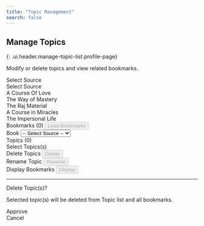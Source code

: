 ```yaml
---
title: "Topic Management"
search: false
---
```


## Manage Topics
{: .ui.header.manage-topic-list.profile-page}

Modify or delete topics and view related bookmarks.

<div id="topic-manager" class="ui form">
  <div class="fields">
    <div class="field">
      <label>Select Source</label>
      <div id="source-list" class="ui dropdown">
        <input type="hidden" name="source">
        <i class="dropdown icon"></i>
        <div class="default text">Select Source</div>
        <div class="menu">
          <div class="item" data-value="14">A Course Of Love</div>
          <div class="item" data-value="10">The Way of Mastery</div>
          <div class="item" data-value="13">The Raj Material</div>
          <div class="item" data-value="12">A Course in Miracles</div>
          <div class="item" data-value="11">The Impersonal Life</div>
        </div>
      </div>
    </div>
    <div class="field">
      <label id="bookmarksLabel">Bookmarks (0)</label>
      <button id="getBookmarksButton" disabled class="ui primary button"> Load Bookmarks </button>
    </div>
  </div>
  <div class="fields">
    <div class="field">
      <label>Book</label>
      <select name="book" id="book-list1" class="search ui dropdown">
        <option value="*">-- Select Source --</option>
      </select>
    </div>
    <div class="field">
      <label id="topicsLabel">Topics (0)</label>
      <div id="topicSelect" class="ui multiple selection search dropdown">
        <input name="topicList" type="hidden">
        <i class="dropdown icon"></i>
        <div class="default text">Select Topics(s)</div>
        <div id="topic-list" class="menu"> </div>
      </div>
    </div>
  </div>
  <div class="fields">
    <div class="field">
      <label>Delete Topics</label>
      <button id="deleteTopicsButton" disabled class="ui negative button"> Delete </button>
    </div>
    <div class="field">
      <label>Rename Topic</label>
      <button id="renameTopicButton" disabled class="ui yellow button"> Rename </button>
    </div>
    <div class="field">
      <label>Display Bookmarks</label>
      <button id="displayBookmarksButton" disabled class="ui green button"> Display </button>
    </div>
  </div>
</div>

<hr/>

<div id="activity-report" class="ui text container"></div>

<div id="confirmDelete" class="ui mini modal">
  <div class="header">Delete Topic(s)?</div>
  <div class="content">
    <p>Selected topic(s) will be deleted from Topic list and all bookmarks.</p>
    <p id="topicsToDelete"></p>
  </div>
  <div class="actions">
    <div class="ui green approve button">Approve</div>
    <div class="ui red cancel button">Cancel</div>
  </div>
</div>
